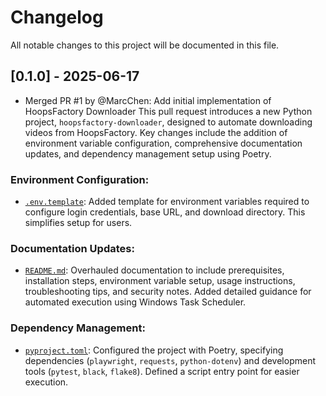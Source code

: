 # Changelog

All notable changes to this project will be documented in this file.

## [0.1.0] - 2025-06-17
- Merged PR #1 by @MarcChen: Add initial implementation of HoopsFactory Downloader
This pull request introduces a new Python project, `hoopsfactory-downloader`, designed to automate downloading videos from HoopsFactory. Key changes include the addition of environment variable configuration, comprehensive documentation updates, and dependency management setup using Poetry.

### Environment Configuration:
* [`.env.template`](diffhunk://#diff-749e06f64632f62a0c0dfbf4c4f3850e27e94ac109aa121fabd5c29469ae88deR1-R12): Added template for environment variables required to configure login credentials, base URL, and download directory. This simplifies setup for users.

### Documentation Updates:
* [`README.md`](diffhunk://#diff-b335630551682c19a781afebcf4d07bf978fb1f8ac04c6bf87428ed5106870f5L1-R202): Overhauled documentation to include prerequisites, installation steps, environment variable setup, usage instructions, troubleshooting tips, and security notes. Added detailed guidance for automated execution using Windows Task Scheduler.

### Dependency Management:
* [`pyproject.toml`](diffhunk://#diff-50c86b7ed8ac2cf95bd48334961bf0530cdc77b5a56f852c5c61b89d735fd711R1-R24): Configured the project with Poetry, specifying dependencies (`playwright`, `requests`, `python-dotenv`) and development tools (`pytest`, `black`, `flake8`). Defined a script entry point for easier execution.

